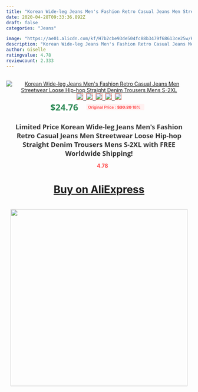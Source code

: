 ```yaml
---
title: "Korean Wide-leg Jeans Men's Fashion Retro Casual Jeans Men Streetwear Loose Hip-hop Straight Denim Trousers Mens S-2XL"
date: 2020-04-28T09:33:36.892Z
draft: false
categories: "Jeans"

image: "https://ae01.alicdn.com/kf/H7b2cbe93de504fc88b3479f68613ce25w/Korean-Wide-leg-Jeans-Men-s-Fashion-Retro-Casual-Jeans-Men-Streetwear-Loose-Hip-hop-Straight.jpg"
description: "Korean Wide-leg Jeans Men's Fashion Retro Casual Jeans Men Streetwear Loose Hip-hop Straight Denim Trousers Mens S-2XL"
author: Giselle
ratingvalue: 4.78
reviewcount: 2.333
---
```

<br>
<div style="text-align: center;">
<a href="https://s.click.aliexpress.com/e/_9HuS1P" target="_blank" rel="nofollow noopener noreferrer"><img alt="Korean Wide-leg Jeans Men's Fashion Retro Casual Jeans Men Streetwear Loose Hip-hop Straight Denim Trousers Mens S-2XL" class="magnifier-image" src="https://ae01.alicdn.com/kf/H7b2cbe93de504fc88b3479f68613ce25w/Korean-Wide-leg-Jeans-Men-s-Fashion-Retro-Casual-Jeans-Men-Streetwear-Loose-Hip-hop-Straight.jpg_640x640.jpg">
<br>
<img style="border:1px solid salmon" src="https://ae01.alicdn.com/kf/H7b2cbe93de504fc88b3479f68613ce25w/Korean-Wide-leg-Jeans-Men-s-Fashion-Retro-Casual-Jeans-Men-Streetwear-Loose-Hip-hop-Straight.jpg_120x120.jpg">&nbsp;&nbsp;<img style="border:1px solid salmon" src="https://ae01.alicdn.com/kf/H6e29a0811ed345d29fcf978f5bf3c7aaP/Korean-Wide-leg-Jeans-Men-s-Fashion-Retro-Casual-Jeans-Men-Streetwear-Loose-Hip-hop-Straight.jpg_120x120.jpg">&nbsp;&nbsp;<img style="border:1px solid salmon" src="https://ae01.alicdn.com/kf/H39bfc0f3c1004b2e9181b9d503deb1362/Korean-Wide-leg-Jeans-Men-s-Fashion-Retro-Casual-Jeans-Men-Streetwear-Loose-Hip-hop-Straight.jpg_120x120.jpg">&nbsp;&nbsp;<img style="border:1px solid salmon" src="https://ae01.alicdn.com/kf/H1c3c07da7f65406fb7af20ef3bc56200C/Korean-Wide-leg-Jeans-Men-s-Fashion-Retro-Casual-Jeans-Men-Streetwear-Loose-Hip-hop-Straight.jpg_120x120.jpg">&nbsp;&nbsp;<img style="border:1px solid salmon" src="https://ae01.alicdn.com/kf/Hbcf691ccb919445dbaf8fef87ef22aaaR/Korean-Wide-leg-Jeans-Men-s-Fashion-Retro-Casual-Jeans-Men-Streetwear-Loose-Hip-hop-Straight.jpg_120x120.jpg"></a></div><br0>
<div style="text-align: center;"><span style="background-color: white; border: 0px; box-sizing: border-box; color: seagreen; display: inline-block; font-family: &quot;open sans&quot; , &quot;arial&quot; , &quot;helvetica&quot; , sans-serif , &quot;heiti&quot;; font-size: 24px; font-stretch: inherit; font-weight: 700; line-height: inherit; margin: 0px 10px 0px 0px; padding: 0px; vertical-align: middle;">$24.76 </span>
<span style="background: rgb(255 , 241 , 241); border-radius: 3px; border: 0px; box-sizing: border-box; color: #ff4747; display: inline-block; font-family: inherit; font-size: 12px; font-stretch: inherit; font-style: inherit; font-variant: inherit; font-weight: 600; line-height: inherit; margin: 0px; padding: 2px 5px; transform: scale(0.9); vertical-align: middle;">Original Price : <b style="text-decoration: line-through;">$30.20 </b> 18%&nbsp;&nbsp;</span></div>
<h1 style="color: #333333; display: inline-block; font-family: &quot;open sans&quot; , &quot;arial&quot; , &quot;helvetica&quot; , sans-serif , &quot;heiti&quot;; font-size: 18px; font-stretch: inherit; font-weight: 700; text-align: center;">Limited Price Korean Wide-leg Jeans Men's Fashion Retro Casual Jeans Men Streetwear Loose Hip-hop Straight Denim Trousers Mens S-2XL with FREE Worldwide Shipping!</h1>
<div style="color: #ff4747; text-align: center;">
<img src="https://4.bp.blogspot.com/-M0ZcTcb-5uY/XleCXlxnR4I/AAAAAAAAAEc/OrjgMkXV1oMQFaCRZj5HQwOCBcu3w1FegCPcBGAYYCw/s1600/star.png" style="height: 15px;">&nbsp;<b>4.78</b></div>
<div class="button_cont" align="center"><a class="buynow_a" href="https://s.click.aliexpress.com/e/_9HuS1P" target="_blank" rel="nofollow noopener noreferrer"><H1>Buy on AliExpress</H1></a></div><br>
<div class="separator" style="clear: both; text-align: center;">
<img src="https://lh3.googleusercontent.com/-pTy5HemUv9M/XlePHvY0dAI/AAAAAAAAAE4/0nX5iRUoIWY8eMW9Dpxeirr157OZliDIgCLcBGAsYHQ/s1600/badge.gif" width="480">
</div>
